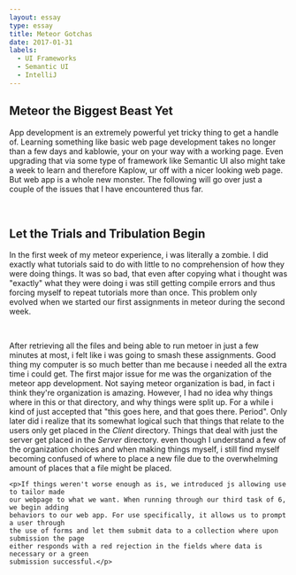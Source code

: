 ```yaml
---
layout: essay
type: essay
title: Meteor Gotchas
date: 2017-01-31
labels: 
  - UI Frameworks
  - Semantic UI
  - IntelliJ
---
```


<body>

<div class="ui segment">
<h2> Meteor the Biggest Beast Yet</h2>
	<p>
	App development is an extremely powerful yet tricky thing to get a handle of. Learning
	something like basic web page development takes no longer than a few days and kablowie,
	your on your way with a working page. Even upgrading that via some type of framework like
	Semantic UI also might take a week to learn and therefore Kaplow, ur off with a nicer 
	looking web page. But web app is a whole new monster. The following will go over just
	a couple of the issues that I have encountered thus far.</p>
	<br>

<h2> Let the Trials and Tribulation Begin</h2>
	<p>
	In the first week of my meteor experience, i was literally a zombie. I did exactly what
	tutorials said to do with little to no comprehension of how they were doing things. It
	was so bad, that even after copying what i thought was "exactly" what they were doing 
	i was still getting compile errors and thus forcing myself to repeat tutorials more than once.
	This problem only evolved when we started our first assignments in meteor during the second week.
	<p>
	<br>
	<p>After retrieving all the files and being able to run metoer in just a few minutes at most,
	i felt like i was going to smash these assignments. Good thing my computer is so much better than me
	because i needed all the extra time i could get. The first major issue for me was the 
	organization of the meteor app development. Not saying meteor organization is bad, in fact 
	i think they're organization is amazing. However, I had no idea why things where in 
	this or that directory, and why things were split up. For a while i kind of just accepted
	that "this goes here, and that goes there. Period". Only later did i realize that its somewhat logical
	such that things that relate to the users only get placed in the <em> Client</em> directory.
	Things that deal with just the server get placed in the <em> Server</em> directory. even though
	I understand a few of the organization choices and when making things myself, i still find myself 
	becoming confused of where to place a new file due to the overwhelming amount of places 
	that a file might be placed.</p>
	
	<p>If things weren't worse enough as is, we introduced js allowing use to tailor made
	our webpage to what we want. When running through our third task of 6, we begin adding 
	behaviors to our web app. For use specifically, it allows us to prompt a user through 
	the use of forms and let them submit data to a collection where upon submission the page
	either responds with a red rejection in the fields where data is necessary or a green
	submission successful.</p>
</div>

</body>
